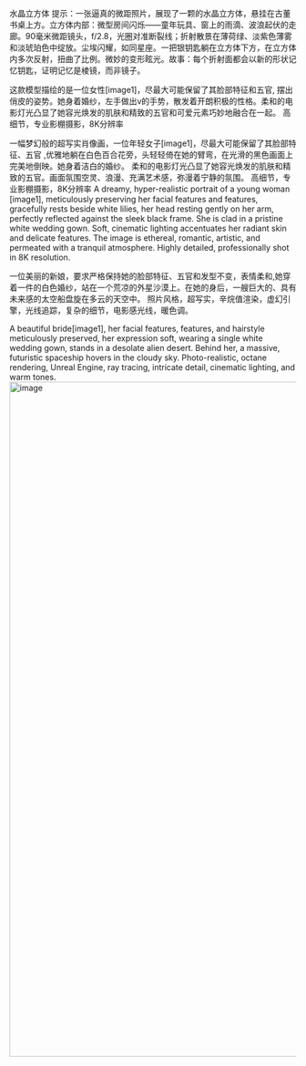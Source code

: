 
水晶立方体
提示：一张逼真的微距照片，展现了一颗的水晶立方体，悬挂在古董书桌上方。立方体内部：微型房间闪烁——童年玩具、窗上的雨滴、波浪起伏的走廊。90毫米微距镜头，f/2.8，光圈对准断裂线；折射散景在薄荷绿、淡紫色薄雾和淡琥珀色中绽放。尘埃闪耀，如同星座。一把银钥匙躺在立方体下方，在立方体内多次反射，扭曲了比例。微妙的变形眩光。故事：每个折射面都会以新的形状记忆钥匙，证明记忆是棱镜，而非镜子。


这款模型描绘的是一位女性[image1]，尽最大可能保留了其脸部特征和五官, 摆出俏皮的姿势。她身着婚纱，左手做出v的手势，散发着开朗积极的性格。柔和的电影灯光凸显了她容光焕发的肌肤和精致的五官和可爱元素巧妙地融合在一起。
高细节，专业影棚摄影，8K分辨率

一幅梦幻般的超写实肖像画，一位年轻女子[image1]，尽最大可能保留了其脸部特征、五官 ,优雅地躺在白色百合花旁，头轻轻倚在她的臂弯，在光滑的黑色画面上完美地倒映。她身着洁白的婚纱。
柔和的电影灯光凸显了她容光焕发的肌肤和精致的五官。画面氛围空灵、浪漫、充满艺术感，弥漫着宁静的氛围。
高细节，专业影棚摄影，8K分辨率
A dreamy, hyper-realistic portrait of a young woman [image1], meticulously preserving her facial features and features, gracefully rests beside white lilies, her head resting gently on her arm, perfectly reflected against the sleek black frame. She is clad in a pristine white wedding gown.
Soft, cinematic lighting accentuates her radiant skin and delicate features. The image is ethereal, romantic, artistic, and permeated with a tranquil atmosphere.
Highly detailed, professionally shot in 8K resolution.


一位美丽的新娘，要求严格保持她的脸部特征、五官和发型不变，表情柔和,她穿着一件的白色婚纱，站在一个荒凉的外星沙漠上。在她的身后，一艘巨大的、具有未来感的太空船盘旋在多云的天空中。
照片风格，超写实，辛烷值渲染，虚幻引擎，光线追踪，复杂的细节，电影感光线，暖色调。

A beautiful bride[image1], her facial features, features, and hairstyle meticulously preserved, her expression soft, 
wearing a single white wedding gown, stands in a desolate alien desert. Behind her, a massive, futuristic spaceship hovers in the cloudy sky. Photo-realistic, 
octane rendering, Unreal Engine, ray tracing, intricate detail, cinematic lighting, and warm tones.
<img width="864" height="1184" alt="image" src="https://github.com/user-attachments/assets/c11ccb60-f066-4a17-b239-aad979bed64c" />
